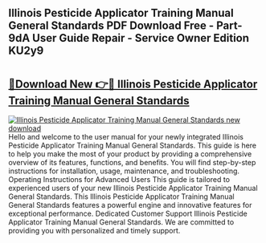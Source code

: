 ## Illinois Pesticide Applicator Training Manual General Standards PDF Download Free - Part-9dA User Guide Repair - Service Owner Edition KU2y9

# <h2><a href="http://bc3887.oget.top/?id=Illinois+Pesticide+Applicator+Training+Manual+General+Standards">🔗Download New 👉🔴 Illinois Pesticide Applicator Training Manual General Standards</a></h2>

[![Illinois Pesticide Applicator Training Manual General Standards new download](https://i.imgur.com/5g1atiW.png)](http://bc3887.oget.top/?id=Illinois+Pesticide+Applicator+Training+Manual+General+Standards)
Hello and welcome to the user manual for your newly integrated Illinois Pesticide Applicator Training Manual General Standards. This guide is here to help you make the most of your product by providing a comprehensive overview of its features, functions, and benefits. You will find step-by-step instructions for installation, usage, maintenance, and troubleshooting. Operating Instructions for Advanced Users This guide is tailored to experienced users of your new Illinois Pesticide Applicator Training Manual General Standards. This Illinois Pesticide Applicator Training Manual General Standards features a powerful engine and innovative features for exceptional performance. Dedicated Customer Support Illinois Pesticide Applicator Training Manual General Standards. We are committed to providing you with personalized and timely support.
